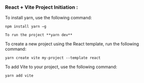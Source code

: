 
### React + Vite Project Initiation :


To install yarn, use the following command:

```
npm install yarn —g

To run the project **yarn dev**
```

To create a new project using the React template, run the following command:

```
yarn create vite my-project --template react

```

To add Vite to your project, use the following command:

```
yarn add vite

```
